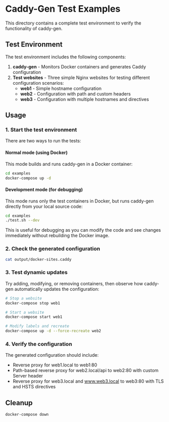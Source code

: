 # Caddy-Gen Test Examples

This directory contains a complete test environment to verify the functionality of caddy-gen.

## Test Environment

The test environment includes the following components:

1. **caddy-gen** - Monitors Docker containers and generates Caddy configuration
2. **Test websites** - Three simple Nginx websites for testing different configuration scenarios:
   - **web1** - Simple hostname configuration
   - **web2** - Configuration with path and custom headers
   - **web3** - Configuration with multiple hostnames and directives

## Usage

### 1. Start the test environment

There are two ways to run the tests:

#### Normal mode (using Docker)

This mode builds and runs caddy-gen in a Docker container:

```bash
cd examples
docker-compose up -d
```

#### Development mode (for debugging)

This mode runs only the test containers in Docker, but runs caddy-gen directly from your local source code:

```bash
cd examples
./test.sh --dev
```

This is useful for debugging as you can modify the code and see changes immediately without rebuilding the Docker image.

### 2. Check the generated configuration

```bash
cat output/docker-sites.caddy
```

### 3. Test dynamic updates

Try adding, modifying, or removing containers, then observe how caddy-gen automatically updates the configuration:

```bash
# Stop a website
docker-compose stop web1

# Start a website
docker-compose start web1

# Modify labels and recreate
docker-compose up -d --force-recreate web2
```

### 4. Verify the configuration

The generated configuration should include:

- Reverse proxy for web1.local to web1:80
- Path-based reverse proxy for web2.local/api to web2:80 with custom Server header
- Reverse proxy for web3.local and www.web3.local to web3:80 with TLS and HSTS directives

## Cleanup

```bash
docker-compose down
```
